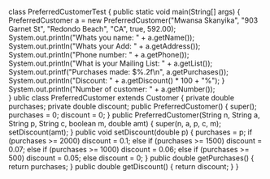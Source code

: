 class PreferredCustomerTest
{
	public static void main(String[] args)
	{
		PreferredCustomer a = new PreferredCustomer("Mwansa Skanyika", "903 Garnet St", "Redondo Beach", "CA", true, 592.00);
		System.out.println("Whats you name: " + a.getName());
		System.out.println("Whats your Add: " + a.getAddress());
		System.out.println("Phone number: " + a.getPhone());
		System.out.println("What is your Mailing List: " + a.getList());
		System.out.printf("Purchases made: $%.2f\n", a.getPurchases());
		System.out.println("Discount: " + a.getDiscount() * 100 + "%");
	}
		System.out.println("Number of customer: " + a.getNumber());		
}
ublic class PreferredCustomer extends Customer
{
	private double purchases;
	private double discount;
	public PreferredCustomer()
	{
		super();
		purchases = 0;
		discount = 0;
	}
	public PreferredCustomer(String n, String a, String p, String c, boolean m, double amt)
	{
		super(n, a, p, c, m);
		setDiscount(amt);
	}
	public void setDiscount(double p)
	{
		purchases = p;
		if (purchases >= 2000)
			discount = 0.1;
		else if (purchases >= 1500)
			discount = 0.07;
		else if (purchases >= 1000)
			discount = 0.06;
		else if (purchases >= 500)
			discount = 0.05;
		else
			discount = 0;
	}
	public double getPurchases()
	{
		return purchases;
	}
	public double getDiscount()
	{
		return discount;
	}
}
